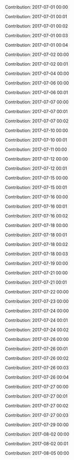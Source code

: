 Contribution: 2017-07-01 00:00

Contribution: 2017-07-01 00:01

Contribution: 2017-07-01 00:02

Contribution: 2017-07-01 00:03

Contribution: 2017-07-01 00:04

Contribution: 2017-07-02 00:00

Contribution: 2017-07-02 00:01

Contribution: 2017-07-04 00:00

Contribution: 2017-07-06 00:00

Contribution: 2017-07-06 00:01

Contribution: 2017-07-07 00:00

Contribution: 2017-07-07 00:01

Contribution: 2017-07-07 00:02

Contribution: 2017-07-10 00:00

Contribution: 2017-07-10 00:01

Contribution: 2017-07-11 00:00

Contribution: 2017-07-12 00:00

Contribution: 2017-07-12 00:01

Contribution: 2017-07-15 00:00

Contribution: 2017-07-15 00:01

Contribution: 2017-07-16 00:00

Contribution: 2017-07-16 00:01

Contribution: 2017-07-16 00:02

Contribution: 2017-07-18 00:00

Contribution: 2017-07-18 00:01

Contribution: 2017-07-18 00:02

Contribution: 2017-07-18 00:03

Contribution: 2017-07-19 00:00

Contribution: 2017-07-21 00:00

Contribution: 2017-07-21 00:01

Contribution: 2017-07-22 00:00

Contribution: 2017-07-23 00:00

Contribution: 2017-07-24 00:00

Contribution: 2017-07-24 00:01

Contribution: 2017-07-24 00:02

Contribution: 2017-07-26 00:00

Contribution: 2017-07-26 00:01

Contribution: 2017-07-26 00:02

Contribution: 2017-07-26 00:03

Contribution: 2017-07-26 00:04

Contribution: 2017-07-27 00:00

Contribution: 2017-07-27 00:01

Contribution: 2017-07-27 00:02

Contribution: 2017-07-27 00:03

Contribution: 2017-07-29 00:00

Contribution: 2017-08-02 00:00

Contribution: 2017-08-02 00:01

Contribution: 2017-08-05 00:00

